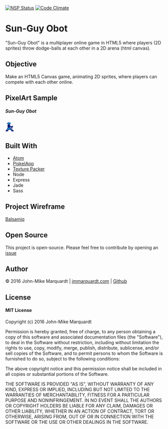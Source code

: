 [![NSP Status](https://nodesecurity.io/orgs/codemarq/projects/48f1b3d2-9361-4f44-821c-65c4ac536669/badge)](https://nodesecurity.io/orgs/codemarq/projects/48f1b3d2-9361-4f44-821c-65c4ac536669) [![Code Climate](https://codeclimate.com/github/codemarq/SunGuyObot/badges/gpa.svg)](https://codeclimate.com/github/codemarq/SunGuyObot)    

# Sun-Guy Obot
"Sun-Guy Obot" is a multiplayer online game in HTML5 where players (2D sprites) throw dodge-balls at each other in a 2D arena (html canvas).

## Objective
Make an HTML5 Canvas game, animating 2D sprites, where players can compete with each other online.

## PixelArt Sample
##### Sun-Guy Obot
![Sun-Guy Obot prototype image](./public/assets/img/Sun-Guy_Obot_prototype_1-2.png)


## Built With
- [Atom](https://atom.io/)
- [PiskelApp](http://www.piskelapp.com/)
- [Texture Packer](https://www.codeandweb.com/texturepacker)
- Node
- Express
- Jade
- Sass

## Project Wireframe
[Balsamiq](https://sun-guyobot.mybalsamiq.com/projects/game)

## Open Source
This project is open-source.  Please feel free to contribute by opening an [issue](https://github.com/codemarq/SunGuyObot/issues#boards?repos=74843981)

## Author
&copy; 2016 John-Mike Marquardt  |  [jmmarquardt.com](http://www.jmmarquardt.com)  |  [Github](https://www.github.com/codemarq)


## License
#### MIT License

Copyright (c) 2016 John-Mike Marquardt

Permission is hereby granted, free of charge, to any person obtaining a copy
of this software and associated documentation files (the "Software"), to deal
in the Software without restriction, including without limitation the rights
to use, copy, modify, merge, publish, distribute, sublicense, and/or sell
copies of the Software, and to permit persons to whom the Software is
furnished to do so, subject to the following conditions:

The above copyright notice and this permission notice shall be included in all
copies or substantial portions of the Software.

THE SOFTWARE IS PROVIDED "AS IS", WITHOUT WARRANTY OF ANY KIND, EXPRESS OR
IMPLIED, INCLUDING BUT NOT LIMITED TO THE WARRANTIES OF MERCHANTABILITY,
FITNESS FOR A PARTICULAR PURPOSE AND NONINFRINGEMENT. IN NO EVENT SHALL THE
AUTHORS OR COPYRIGHT HOLDERS BE LIABLE FOR ANY CLAIM, DAMAGES OR OTHER
LIABILITY, WHETHER IN AN ACTION OF CONTRACT, TORT OR OTHERWISE, ARISING FROM,
OUT OF OR IN CONNECTION WITH THE SOFTWARE OR THE USE OR OTHER DEALINGS IN THE
SOFTWARE.
